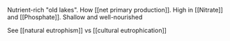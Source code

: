 Nutrient-rich "old lakes". How [[net primary production]]. High in [[Nitrate]] and [[Phosphate]]. Shallow and well-nourished

See [[natural eutrophism]] vs [[cultural eutrophication]]